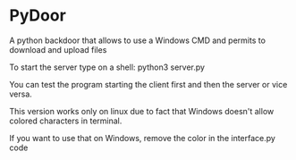 # PyDoor
A python backdoor that allows to use a Windows CMD and permits to download and upload files

To start the server type on a shell: python3 server.py

You can test the program starting the client first and then the server or vice versa.

This version works only on linux due to fact that Windows doesn't allow colored characters in terminal.  

If you want to use that on Windows, remove the color in the interface.py code
